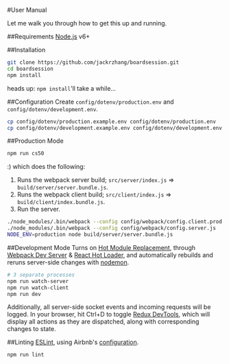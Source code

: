 #User Manual

Let me walk you through how to get this up and running.

##Requirements
[Node.js](https://nodejs.org) v6+

##Installation
```sh
git clone https://github.com/jackrzhang/boardsession.git
cd boardsession
npm install
```
heads up: `npm install`'ll take a while...

##Configuration
Create `config/dotenv/production.env` and `config/dotenv/development.env`.
```sh
cp config/dotenv/production.example.env config/dotenv/production.env
cp config/dotenv/development.example.env config/dotenv/development.env
```

##Production Mode
```sh
npm run cs50
```
:) which does the following:

1. Runs the webpack server build; `src/server/index.js` => `build/server/server.bundle.js`.
2. Runs the webpack client build; `src/client/index.js` => `build/client/index.bundle.js`.
3. Run the server.

```sh
./node_modules/.bin/webpack --config config/webpack/config.client.prod.js
./node_modules/.bin/webpack --config config/webpack/config.server.js
NODE_ENV=production node build/server/server.bundle.js
```

##Development Mode
Turns on [Hot Module Replacement](https://webpack.github.io/docs/hot-module-replacement.html), 
through [Webpack Dev Server](https://webpack.github.io/docs/webpack-dev-server.html)
& [React Hot Loader](https://github.com/gaearon/react-hot-loader), and automatically rebuilds and reruns server-side changes
with [nodemon](https://nodemon.io/).
```sh
# 3 separate processes
npm run watch-server
npm run watch-client
npm run dev
```
Additionally, all server-side socket events and incoming requests will be logged.
In your browser, hit Ctrl+D to toggle [Redux DevTools](https://github.com/gaearon/redux-devtools), which will display
all actions as they are dispatched, along with corresponding changes to state.

##Linting
[ESLint](http://eslint.org/), using Airbnb's 
[configuration](https://github.com/airbnb/javascript/tree/master/packages/eslint-config-airbnb).
```sh
npm run lint
```
